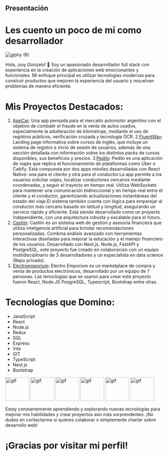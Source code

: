 ## Presentación

# Les cuento un poco de mi como desarrollador 

![giphy (6)](https://github.com/Gonzadeveloper/Gonzadeveloper/assets/95725500/2b3f6a0e-c6ef-4f27-8069-c96fb9e66a16)

Hola, ¡soy Gonzalo! 👋
Soy un apasionado desarrollador full stack con experiencia en la creación de aplicaciones web emocionantes y funcionales. Mi enfoque principal es utilizar tecnologías modernas para construir productos que mejoren la experiencia del usuario y resuelvan problemas de manera eficiente.

# Mis Proyectos Destacados:

1. [AppCar](https://github.com/Gonzadeveloper/CarApp): Una app pensada para el mercado automotor argentino con el objetivo de combatir el fraude en la venta de autos usados, especialmente la adulteración de kilometraje, mediante el uso de registros públicos, verificación cruzada y tecnología OCR.
2.[FluentWay](https://github.com/Gonzadeveloper/FluentWay): Landing page informativa sobre cursos de inglés, que incluye un sistema de registro e inicio de sesión de usuarios, además de una sección detallada con información sobre los distintos packs de cursos disponibles, sus beneficios y precios.
3.[Pedilo](https://github.com/Gonzadeveloper/PruebaViaje): Pedilo es una aplicación de viajes que replica el funcionamiento de plataformas como Uber o Cabify. Está compuesta por dos apps móviles desarrolladas con React Native: una para el cliente y otra para el conductor.La app permite a los usuarios solicitar viajes, localizar conductores cercanos mediante coordenadas, y seguir el trayecto en tiempo real. Utiliza WebSockets para mantener una comunicación bidireccional y en tiempo real entre el cliente y el conductor, garantizando actualizaciones instantáneas del estado del viaje.El sistema también cuenta con lógica para emparejar al conductor más cercano basado en latitud y longitud, asegurando un servicio rápido y eficiente. Está siendo desarrollado como un proyecto independiente, con una arquitectura robusta y escalable para el futuro.
4. [CashIn](https://github.com/Gonzadeveloper/CashIn): CashIn es un sistema web de gestión y asesoría financiera que utiliza inteligencia artificial para brindar recomendaciones personalizadas. Combina análisis avanzado con herramientas interactivas diseñadas para mejorar la educación y el manejo financiero de los usuarios.
Desarrollado con Next.js, Node.js, FastAPI y PostgreSQL, este proyecto fue creado en colaboración con un equipo multidisciplinario de 3 desarrolladores y un especialista en data science (Repo privado).
5. [Electroemporium](https://github.com/Gonzadeveloper/PF): Electro Emporium es un marketplace de compra y venta de productos electrónicos, desarrollado por un equipo de 7 personas. Las tenoclogias que se usaron para crear este proyecto fueron  React, Node.JS PosgreSQL, Typescript, Bootstrap entre otras.


# Tecnologías que Domino:

- JavaScript
- React
- Node.js
- Redux
- SQL
- Express
- Vite
- GIT
- TypeScript
- Next.js
- Bootstrap

<img src="https://github.com/Gonzadeveloper/Gonzadeveloper/assets/95725500/54966330-c777-4ac3-878f-2994b23f05da" alt="gif" width="75">
<img src="https://github.com/Gonzadeveloper/Gonzadeveloper/assets/95725500/6660d49b-372a-4791-a103-d89a2ef5d726" alt="gif" width="75">
<img src="https://github.com/Gonzadeveloper/Gonzadeveloper/assets/95725500/064cead6-9925-4e69-9469-e93b3aadd44e" alt="gif" width="75">
<img src="https://github.com/Gonzadeveloper/Gonzadeveloper/assets/95725500/cefed778-6dce-4f3b-a333-458707af62a3" alt="gif" width="75">
<img src="https://github.com/Gonzadeveloper/Gonzadeveloper/assets/95725500/46daf208-59db-4186-8df1-878f1baa1293" alt="gif" width="75">
<img src="https://github.com/Gonzadeveloper/Gonzadeveloper/assets/95725500/85400e53-0248-41d1-9469-6de8509003eb" alt="gif" width="75">





Estoy constantemente aprendiendo y explorando nuevas tecnologías para mejorar mis habilidades y crear proyectos aún más sorprendentes. ¡No dudes en contactarme si quieres colaborar o simplemente charlar sobre desarrollo web!

# ¡Gracias por visitar mi perfil!
